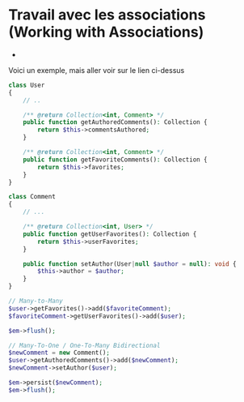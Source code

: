 # Travail avec les associations (Working with Associations)

- [](https://www.doctrine-project.org/projects/doctrine-orm/en/3.2/reference/working-with-associations.html#:~:text=Associations%20between%20entities%20are%20represented,when%20calling%20EntityManager%23flush()%20.)

Voici un exemple, mais aller voir sur le lien ci-dessus

```php
class User
{
    // ..

    /** @return Collection<int, Comment> */
    public function getAuthoredComments(): Collection {
        return $this->commentsAuthored;
    }

    /** @return Collection<int, Comment> */
    public function getFavoriteComments(): Collection {
        return $this->favorites;
    }
}

class Comment
{
    // ...

    /** @return Collection<int, User> */
    public function getUserFavorites(): Collection {
        return $this->userFavorites;
    }

    public function setAuthor(User|null $author = null): void {
        $this->author = $author;
    }
}

// Many-to-Many
$user->getFavorites()->add($favoriteComment);
$favoriteComment->getUserFavorites()->add($user);

$em->flush();

// Many-To-One / One-To-Many Bidirectional
$newComment = new Comment();
$user->getAuthoredComments()->add($newComment);
$newComment->setAuthor($user);

$em->persist($newComment);
$em->flush();
```